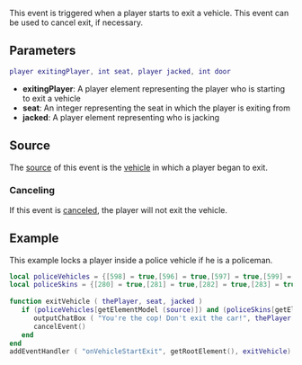 This event is triggered when a player starts to exit a vehicle. This event can be used to cancel exit, if necessary.

Parameters
----------

``` lua
player exitingPlayer, int seat, player jacked, int door
```

-   **exitingPlayer**: A player element representing the player who is starting to exit a vehicle
-   **seat**: An integer representing the seat in which the player is exiting from
-   **jacked**: A player element representing who is jacking

Source
------

The [source](/docs/event_system#event_source.md "wikilink") of this event is the [vehicle](/docs/vehicle.md "wikilink") in which a player began to exit.

### Canceling

If this event is [canceled](/docs/event_system_#canceling.md "wikilink"), the player will not exit the vehicle.

Example
-------

This example locks a player inside a police vehicle if he is a policeman.

``` lua
local policeVehicles = {[598] = true,[596] = true,[597] = true,[599] = true } -- Police vehicle IDs
local policeSkins = {[280] = true,[281] = true,[282] = true,[283] = true,[284] = true,[285] = true,[286] = true } -- Police Skins
 
function exitVehicle ( thePlayer, seat, jacked ) 
   if (policeVehicles[getElementModel (source)]) and (policeSkins[getElementModel(thePlayer)]) then 
      outputChatBox ( "You're the cop! Don't exit the car!", thePlayer )  
      cancelEvent()
   end
end
addEventHandler ( "onVehicleStartExit", getRootElement(), exitVehicle)
```
